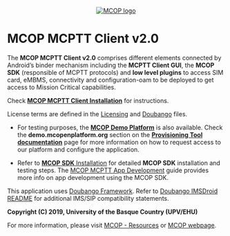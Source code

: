 <p align="center"><a href="https://mcopenplatform.org" target="_blank" rel="noopener noreferrer"><img src="https://demo.mcopenplatform.org/gitlist/mcop/MCOP-MCPTT-Client.git/raw/master/images/logoMCOP_MD_w400px.png" alt="MCOP logo"></a></p>

# MCOP MCPTT Client v2.0The **MCOP MCPTT Client v2.0** comprises different elements connected by Android’s binder mechanism including the **MCPTT Client GUI**, the **MCOP SDK** (responsible of MCPTT protocols) and **low level plugins** to access SIM card, eMBMS, connectivity and configuration-oam to be deployed to get access to Mission Critical capabilities.

Check [**MCOP MCPTT Client Installation**](https://demo.mcopenplatform.org/gitlist/mcop/MCOP-MCPTT-Client.git/blob/master/docs/MCOP_MCPTT_Client_Installation.md) for instructions.

License terms are defined in the [Licensing](https://demo.mcopenplatform.org/gitlist/mcop/MCOP-MCPTT-Client.git/blob/master/docs/Licensing.md) and [Doubango](https://demo.mcopenplatform.org/gitlist/mcop/MCOP-MCPTT-Client.git/blob/master/docs/Licensing_Doubango.md) files. * For testing purposes, the [**MCOP Demo Platform**](https://demo.mcopenplatform.org/) is also available. Check the **demo.mcopenplatform.org** section on the [**Provisioning Tool documentation**](docs/ProvisioningTool.md) page for more information on how to request access to our platform and configure the application.

* Refer to [**MCOP SDK** Installation](https://demo.mcopenplatform.org/gitlist/mcop/MCOP-SDK.git/blob/master/docs/MCOP_SDK_Installation.md) for detailed **MCOP SDK** installation and testing steps. The [MCOP MCPTT App Development](docs/MCOP_App_developing_steps.md) guide provides more info on app development using the MCOP SDK.This application uses [Doubango Framework](https://www.doubango.org/).Refer to [Doubango IMSDroid README](docs/imsdroid_README.md) for additional IMS/SIP compatibility statements.
**Copyright (C) 2019, University of the Basque Country (UPV/EHU)**For more information, please visit [MCOP - Resources](https://www.mcopenplatform.org/mcop_resources/) or [MCOP webpage](https://www.mcopenplatform.org).
